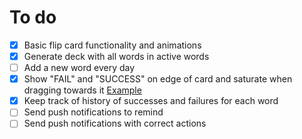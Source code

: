 # To do

- [x] Basic flip card functionality and animations
- [x] Generate deck with all words in active words
- [ ] Add a new word every day
- [x] Show "FAIL" and "SUCCESS" on edge of card and saturate when dragging towards it [Example](https://imgur.com/yr3QPn7)
- [x] Keep track of history of successes and failures for each word
- [ ] Send push notifications to remind
- [ ] Send push notifications with correct actions
